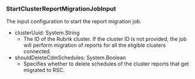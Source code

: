 ### StartClusterReportMigrationJobInput
The input configuration to start the report migration job.

- clusterUuid: System.String
  - The ID of the Rubrik cluster. If the cluster ID is not provided, the job will perform migration of reports for all the eligible clusters connected. 
- shouldDeleteCdmSchedules: System.Boolean
  - Specifies whether to delete schedules of the cluster reports that get migrated to RSC.
